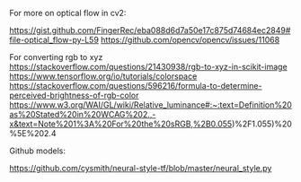 For more on optical flow in cv2:

https://gist.github.com/FingerRec/eba088d6d7a50e17c875d74684ec2849#file-optical_flow-py-L59
https://github.com/opencv/opencv/issues/11068

For converting rgb to xyz
https://stackoverflow.com/questions/21430938/rgb-to-xyz-in-scikit-image
https://www.tensorflow.org/io/tutorials/colorspace
https://stackoverflow.com/questions/596216/formula-to-determine-perceived-brightness-of-rgb-color
https://www.w3.org/WAI/GL/wiki/Relative_luminance#:~:text=Definition%20as%20Stated%20in%20WCAG%202.,-x&text=Note%201%3A%20For%20the%20sRGB,%2B0.055)%2F1.055)%20%5E%202.4

Github models:

https://github.com/cysmith/neural-style-tf/blob/master/neural_style.py
